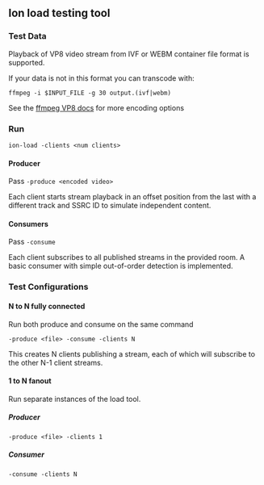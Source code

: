 ## Ion load testing tool

### Test Data

Playback of VP8 video stream from IVF or WEBM container file format is supported.


If your data is not in this format you can transcode with:
```
ffmpeg -i $INPUT_FILE -g 30 output.(ivf|webm)
```

See the [ffmpeg VP8 docs](https://trac.ffmpeg.org/wiki/Encode/VP8) for more encoding options

### Run

`ion-load -clients <num clients>`


#### Producer

Pass `-produce <encoded video>`

Each client starts stream playback in an offset position from the last with a different track and SSRC ID to simulate independent content.


#### Consumers

Pass `-consume`

Each client subscribes to all published streams in the provided room. A basic consumer with simple out-of-order detection is implemented.


### Test Configurations

#### N to N fully connected

Run both produce and consume on the same command

`-produce <file> -consume -clients N`

This creates N clients publishing a stream, each of which will subscribe to the other N-1 client streams.

#### 1 to N fanout

Run separate instances of the load tool.

##### Producer

`-produce <file> -clients 1`

##### Consumer
`-consume -clients N`

